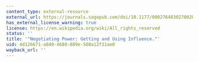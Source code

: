 ```yaml
---
content_type: external-resource
external_url: https://journals.sagepub.com/doi/10.1177/000276483027002004
has_external_license_warning: true
license: https://en.wikipedia.org/wiki/All_rights_reserved
status: ''
title: '"Negotiating Power: Getting and Using Influence."'
uid: 4d126671-a840-4680-889e-508a12f31ae0
wayback_url: ''
---
```

